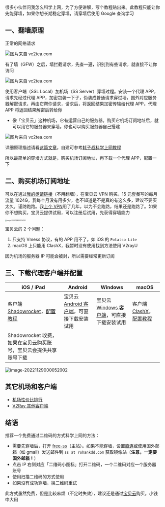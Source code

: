 很多小伙伴问我怎么科学上网，为了方便讲解，写个教程贴出来。此教程只能让你先能穿墙，如果你想长期稳定穿墙，请穿墙后使用 Google 查询学习

## 一、翻墙原理

正常的网络请求

![图片来自 vc2tea.com](https://deppwang.oss-cn-beijing.aliyuncs.com/blog/20221128203043.png)

有了墙（GFW）之后，墙拦截请求，先查一遍，识别到有些请求，就直接不让你访问

![图片来自 vc2tea.com](https://deppwang.oss-cn-beijing.aliyuncs.com/blog/20221128203113.png)

使用客户端（SSL Local）加机场（SS Server）穿墙过程。安装一个代理 APP，请求先经过代理 APP，加密包装一下子，伪装成普通请求穿过墙，国外对应服务器解密请求，再由它帮你请求，请求后，将返回结果加密传输给代理 APP，代理 APP 将返回结果解密后转给你

- 像「宝贝云」这种机场，它有运营自己的服务器，购买它机场订阅地址后，就可以用它的服务器来穿墙，你也可以购买服务器自己搭建

![图片来自 vc2tea.com](http://vc2tea.com/public/upload/whats-shadowsocks-04.png)

详细原理描述请看[这篇文章](http://vc2tea.com/whats-shadowsocks/)，自建可参考[耗子叔科学上网教程](https://github.com/haoel/haoel.github.io)

所以最简单的穿墙方式就是，购买机场订阅地址，再下载一个代理 APP，配置一下

## 二、购买机场订阅地址

可以在通过[我的邀请链接](https://v3ssy.xyz/#/register?code=jTQRsoYP)（不用翻墙），在宝贝云 VPN 购买。15 元套餐写的每月流量 1024G，我每个月没有用多少，也不知道是不是真的有这么多，建议不要买太久，谨防跑路。我[上个 VPN](http://netboost.co/)用了几年，以为不会跑路，结果还是跑路了。如果你不想购买，宝贝云提供试用，可以注册后试用，先获得穿墙能力

<img src="https://deppwang.oss-cn-beijing.aliyuncs.com/blog/20221128200724.png" alt="image-20221128200724030" style="zoom: 33%;" />

宝贝云的 2 个问题：

1. 只支持 Vmess 协议，有的 APP 用不了，如 iOS 的 `Potatso Lite`
2. macOS 上只能用 ClashX，我暂时没有使用找到方法使用 V2rayU

因为机场的服务器 IP 可能会被封，所以需要经常更新订阅

## 三、下载代理客户端并配置

| iOS / iPad                                                   | Android                                                      | Windows                                                      | macOS                                                        |
| ------------------------------------------------------------ | ------------------------------------------------------------ | ------------------------------------------------------------ | ------------------------------------------------------------ |
| 客户端 [Shadowrocket](https://apps.apple.com/us/app/shadowrocket/id932747118)，[配置教程](https://wikibos.com/index.php/kb/shadowrocket/) | 宝贝云 [Android 客户端](https://www.lanzoux.com/iBYj00ah66sd)，可直接下载安装试用 | 宝贝云 [Windows 客户端](https://www.lanzoux.com/iuh2D0ah65ed)，可直接下载安装试用 | 客户端 [ClashX](https://github.com/yichengchen/clashX/releases)，[配置教程](https://v2xtls.org/clashx%E9%85%8D%E7%BD%AEv2ray%E6%95%99%E7%A8%8B/) |
| Shadowrocket 收费，如果在宝贝云购买账号，宝贝云会提供共享账号下载 |                                                              |                                                              |                                                              |

![image-20221129000052002](https://deppwang.oss-cn-beijing.aliyuncs.com/blog/20221129000052.png)

## 其它机场和客户端

- [机场性价比排行](https://duangks.com/index.php/4.html)
- [V2Ray 其他客户端](https://tlanyan.me/v2ray-clients-download/)

## 结语

推荐一个免费通过二维码的方式科学上网的方法：
* 需要先穿墙后，打开 [free-ss](https://free-ss.site/)（主站）。如果不能穿墙，设置[直连](https://free-ss.site/v/direct_access.png)或使用国外邮箱（如 gmail）发送邮件到 `ss at rohankdd.com` 获取镜像站（**注意，一定要国外邮箱！**）
* 点击 IP 右侧对应「二维码小图标」打开二维码，一个二维码对应一个服务器账号
* 使用扫描二维码的方式使用
* 如果没有成功穿墙，换二维码重试

此方式虽然免费，但是比较麻烦（不定时失效），建议还是通过[宝贝云](https://v3ssy.xyz/#/register?code=jTQRsoYP)购买，小钱中大用
